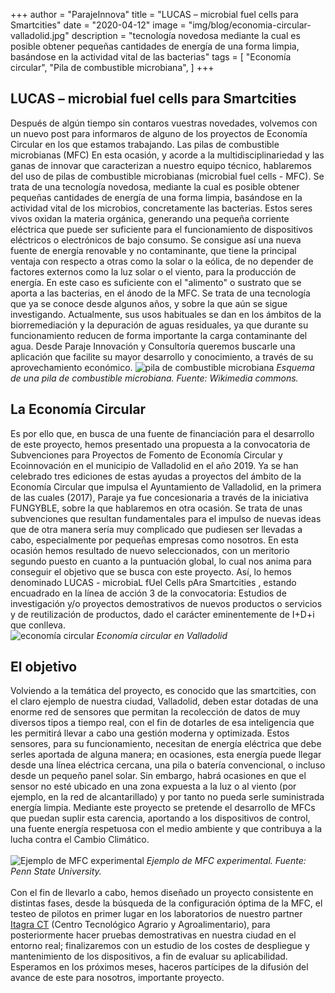 +++
author = "ParajeInnova"
title = "LUCAS – microbial fuel cells para Smartcities"
date = "2020-04-12"
image = "img/blog/economia-circular-valladolid.jpg"
description = "tecnología novedosa mediante la cual es posible obtener pequeñas cantidades de energía de una forma limpia, basándose en la actividad vital de las bacterias"
tags = [
    "Economía circular",
    "Pila de combustible microbiana",
]
+++
## LUCAS – microbial fuel cells para Smartcities
Después de algún tiempo sin contaros vuestras novedades, volvemos con un nuevo post para informaros de alguno de los proyectos de Economía Circular en los que estamos trabajando.
Las pilas de combustible microbianas (MFC)
En esta ocasión, y acorde a la multidisciplinariedad y las ganas de innovar que caracterizan a nuestro equipo técnico, hablaremos del uso de pilas de combustible microbianas (microbial fuel cells - MFC). Se trata de una tecnología novedosa, mediante la cual es posible obtener pequeñas cantidades de energía de una forma limpia, basándose en la actividad vital de los microbios, concretamente las bacterias. Estos seres vivos oxidan la materia orgánica, generando una pequeña corriente eléctrica que puede ser suficiente para el funcionamiento de dispositivos eléctricos o electrónicos de bajo consumo. Se consigue así una nueva fuente de energía renovable y no contaminante, que tiene la principal ventaja con respecto a otras como la solar o la eólica, de no depender de factores externos como la luz solar o el viento, para la producción de energía. En este caso es suficiente con el "alimento" o sustrato que se aporta a las bacterias, en el ánodo de la MFC. Se trata de una tecnología que ya se conoce desde algunos años, y sobre la que aún se sigue investigando. Actualmente, sus usos habituales se dan en los ámbitos de la biorremediación y la depuración de aguas residuales, ya que durante su funcionamiento reducen de forma importante la carga contaminante del agua. Desde Paraje Innovación y Consultoría queremos buscarle una aplicación que facilite su mayor desarrollo y conocimiento, a través de su aprovechamiento económico.
![pila de combustible microbiana](/img/blog/Microbial_Fuel_Cell.png "pila de combustible microbiana")
*Esquema de una pila de combustible microbiana. Fuente: Wikimedia commons.*
## La Economía Circular
Es por ello que, en busca de una fuente de financiación para el desarrollo de este proyecto, hemos presentado una propuesta a la convocatoria de Subvenciones para Proyectos de Fomento de Economía Circular y Ecoinnovación en el municipio de Valladolid en el año 2019. Ya se han celebrado tres ediciones de estas ayudas a proyectos del ámbito de la Economía Circular que impulsa el Ayuntamiento de Valladolid, en la primera de las cuales (2017), Paraje ya fue concesionaria a través de la iniciativa FUNGYBLE, sobre la que hablaremos en otra ocasión. Se trata de unas subvenciones que resultan fundamentales para el impulso de nuevas ideas que de otra manera sería muy complicado que pudiesen ser llevadas a cabo, especialmente por pequeñas empresas como nosotros. En esta ocasión hemos resultado de nuevo seleccionados, con un meritorio segundo puesto en cuanto a la puntuación global, lo cual nos anima para conseguir el objetivo que se busca con este proyecto. Así, lo hemos denominado LUCAS - microbiaL fUel Cells pAra Smartcities , estando encuadrado en la línea de acción 3 de la convocatoria: Estudios de investigación y/o proyectos demostrativos de nuevos productos o servicios y de reutilización de productos, dado el carácter eminentemente de I+D+i que conlleva.\
![economía circular](/img/blog/economia-circular-valladolid.jpg "pila de combustible microbiana")
*Economía circular en Valladolid*
## El objetivo
Volviendo a la temática del proyecto, es conocido que las smartcities, con el claro ejemplo de nuestra ciudad, Valladolid, deben estar dotadas de una enorme red de sensores que permitan la recolección de datos de muy diversos tipos a tiempo real, con el fin de dotarles de esa inteligencia que les permitirá llevar a cabo una gestión moderna y optimizada. Estos sensores, para su funcionamiento, necesitan de energía eléctrica que debe serles aportada de alguna manera; en ocasiones, esta energía puede llegar desde una línea eléctrica cercana, una pila o batería convencional, o incluso desde un pequeño panel solar. Sin embargo, habrá ocasiones en que el sensor no esté ubicado en una zona expuesta a la luz o al viento (por ejemplo, en la red de alcantarillado) y por tanto no pueda serle suministrada energía limpia. Mediante este proyecto se pretende el desarrollo de MFCs que puedan suplir esta carencia, aportando a los dispositivos de control, una fuente energía respetuosa con el medio ambiente y que contribuya a la lucha contra el Cambio Climático.\
\
![Ejemplo de MFC experimental](/img/blog/CubeMFC-1bptvpw-1000x400.jpg "Ejemplo de MFC experimental")
*Ejemplo de MFC experimental. Fuente: Penn State University.*\
\
Con el fin de llevarlo a cabo, hemos diseñado un proyecto consistente en distintas fases, desde la búsqueda de la configuración óptima de la MFC, el testeo de pilotos en primer lugar en los laboratorios de nuestro partner [Itagra CT](https://www.itagra.com/) (Centro Tecnológico Agrario y Agroalimentario), para posteriormente hacer pruebas demostrativas en nuestra ciudad en el entorno real; finalizaremos con un estudio de los costes de despliegue y mantenimiento de los dispositivos, a fin de evaluar su aplicabilidad. Esperamos en los próximos meses, haceros partícipes de la difusión del avance de este para nosotros, importante proyecto.